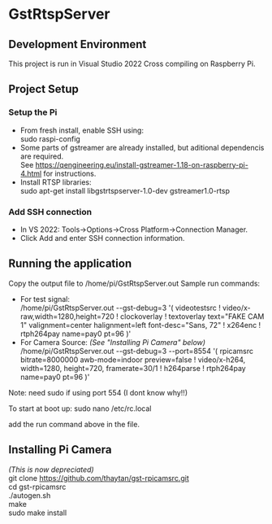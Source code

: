 # GstRtspServer

## Development Environment
This project is run in Visual Studio 2022
Cross compiling on Raspberry Pi.

## Project Setup
### Setup the Pi
- From fresh install, enable SSH using:  
sudo raspi-config
- Some parts of gstreamer are already installed, but aditional dependencis are required.  
See https://qengineering.eu/install-gstreamer-1.18-on-raspberry-pi-4.html for instructions.
- Install RTSP libraries:  
sudo apt-get install libgstrtspserver-1.0-dev gstreamer1.0-rtsp

### Add SSH connection
- In VS 2022: Tools->Options->Cross Platform->Connection Manager.
- Click Add and enter SSH connection information.

## Running the application
Copy the output file to /home/pi/GstRtspServer.out
Sample run commands:
- For test signal:  
/home/pi/GstRtspServer.out --gst-debug=3 '( videotestsrc ! video/x-raw,width=1280,height=720 ! clockoverlay ! textoverlay text="FAKE CAM 1" valignment=center halignment=left font-desc="Sans, 72" ! x264enc ! rtph264pay name=pay0 pt=96 )'
- For Camera Source: *(See "Installing Pi Camera" below)*
/home/pi/GstRtspServer.out  --gst-debug=3 --port=8554 '( rpicamsrc bitrate=8000000 awb-mode=indoor preview=false ! video/x-h264, width=1280, height=720, framerate=30/1 ! h264parse ! rtph264pay name=pay0 pt=96 )'

Note: need sudo if using port 554 (I dont know why!!)

To start at boot up:
sudo nano /etc/rc.local

add the run command above in the file.

## Installing Pi Camera 
*(This is now depreciated)*  
git clone https://github.com/thaytan/gst-rpicamsrc.git  
cd gst-rpicamsrc  
./autogen.sh  
make  
sudo make install  


